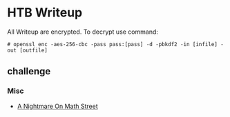 # HTB Writeup
All Writeup are encrypted. To decrypt use command:

```
# openssl enc -aes-256-cbc -pass pass:[pass] -d -pbkdf2 -in [infile] -out [outfile]
```


## challenge

### Misc

- [A Nightmare On Math Street](challenge/A_Nightmare_On_Math_Street/a_night_on_math_street.py.enc)
